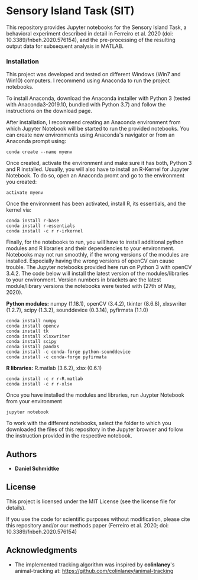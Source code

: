 # Sensory Island Task (SIT)

This repository provides Jupyter notebooks for the Sensory Island Task, a behavioral experiment described in detail in Ferreiro et al. 2020 (doi: 10.3389/fnbeh.2020.576154), and the pre-processing of the resulting output data for subsequent analysis in MATLAB.

### Installation

This project was developed and tested on different Windows (Win7 and Win10) computers. I recommend using Anaconda to run the project notebooks.

To install Anaconda, download the Anaconda installer with Python 3 (tested with Anaconda3-2019.10, bundled with Python 3.7) and follow the instructions on the download page.

After installation, I recommend creating an Anaconda environment from which Jupyter Notebook will be started to run the provided notebooks. You can create new environments using Anaconda's navigator or from an Anaconda prompt using:

    conda create --name myenv

Once created, activate the environment and make sure it has both, Python 3 and R installed. Usually, you will also have to install an R-Kernel for Jupyter Notebook. To do so, open an Anaconda promt and go to the environment you created:

    activate myenv

Once the environment has been activated, install R, its essentials, and the kernel via:

    conda install r-base
    conda install r-essentials 
    conda install -c r r-irkernel

Finally, for the notebooks to run, you will have to install additional python modules and R libraries and their dependencies to your environment. Notebooks may not run smoothly, if the wrong versions of the modules are installed. Especially having the wrong versions of openCV can cause trouble. The Jupyter notebooks provided here run on Python 3 with openCV 3.4.2. The code below will install the latest version of the modules/libraries to your environment. Version numbers in brackets are the latest module/library versions the notebooks were tested with (27th of May, 2020).

**Python modules:** numpy (1.18.1), openCV (3.4.2), tkinter (8.6.8), xlxswriter (1.2.7), scipy (1.3.2), sounddevice (0.3.14), pyfirmata (1.1.0)

    conda install numpy
    conda install opencv
    conda install tk
    conda install xlsxwriter
    conda install scipy
    conda install pandas
    conda install -c conda-forge python-sounddevice
    conda install -c conda-forge pyfirmata

**R libraries:** R.matlab (3.6.2), xlsx (0.6.1)

    conda install -c r r-R.matlab
    conda install -c r r-xlsx

Once you have installed the modules and libraries, run Juypter Notebook from your environment

    jupyter notebook

To work with the different notebooks, select the folder to which you downloaded the files of this repository in the Jupyter browser and follow the instruction provided in the respective notebook.

## Authors

* **Daniel Schmidtke** 

## License

This project is licensed under the MIT License (see the license file for details). 

If you use the code for scientific purposes without modification, please cite this repository and/or our methods paper (Ferreiro et al. 2020; doi: 10.3389/fnbeh.2020.576154)

## Acknowledgments

* The implemented tracking algorithm was inspired by **colinlaney**'s animal-tracking at: https://github.com/colinlaney/animal-tracking

